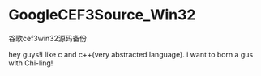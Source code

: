 # GoogleCEF3Source_Win32
谷歌cef3win32源码备份

hey guys!i like c and c++(very abstracted language).
i want to born a gus with Chi-ling!
